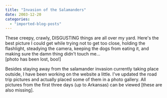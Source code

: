 ```yaml
---
title: "Invasion of the Salamanders"
date: 2003-12-20
categories: 
  - "imported-blog-posts"
---
```


These creepy, crawly, DISGUSTING things are all over my yard. Here's the best picture I could get while trying not to get too close, holding the flashlight, steadying the camera, keeping the dogs from eating it, and making sure the damn thing didn't touch me...  
\[photo has been lost, boo!\]

  
Besides staying away from the salamander invasion currently taking place outside, I have been working on the website a little. I've updated the road trip pictures and actually placed some of them in a photo gallery. All pictures from the first three days (up to Arkansas) can be viewed \[these are also missing\].
